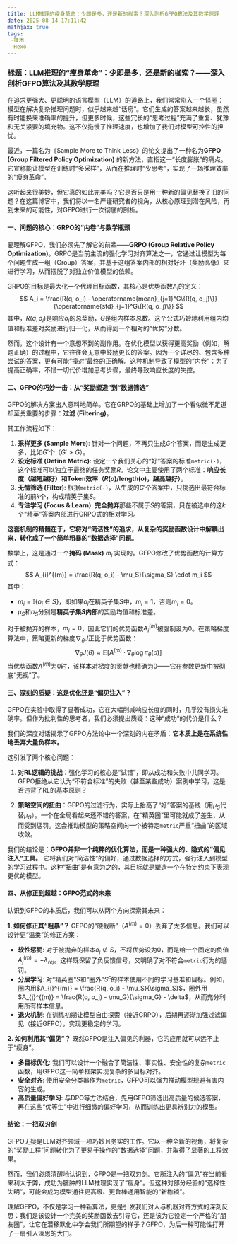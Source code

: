 ```yaml
---
title: LLM推理的瘦身革命：少即是多，还是新的枷索？深入剖析GFPO算法及其数学原理
date: 2025-08-14 17:11:42
mathjax: true
tags:
 -技术
 -Hexo
---
```

### **标题：LLM推理的“瘦身革命”：少即是多，还是新的枷索？——深入剖析GFPO算法及其数学原理**

在追求更强大、更聪明的语言模型（LLM）的道路上，我们常常陷入一个怪圈：模型在解决复杂推理问题时，似乎越来越“话痨”。它们生成的答案越来越长，虽然有时能换来准确率的提升，但更多时候，这些冗长的“思考过程”充满了重复、犹豫和无关紧要的填充物。这不仅拖慢了推理速度，也增加了我们对模型可控性的担忧。

最近，一篇名为《Sample More to Think Less》的论文提出了一种名为**GFPO (Group Filtered Policy Optimization)** 的新方法，直指这一“长度膨胀”的痛点。它宣称能让模型在训练时“多采样”，从而在推理时“少思考”，实现了一场推理效率的“瘦身革命”。

这听起来很美妙，但它真的如此完美吗？它是否只是用一种新的偏见替换了旧的问题？在这篇博客中，我们将以一名严谨研究者的视角，从核心原理到潜在风险，再到未来的可能性，对GFPO进行一次彻底的剖析。

#### **一、问题的核心：GRPO的“内卷”与数学瓶颈**

要理解GFPO，我们必须先了解它的前辈——**GRPO (Group Relative Policy Optimization)**。GRPO是当前主流的强化学习对齐算法之一，它通过让模型为每个问题生成一组（Group）答案，并基于这组答案内部的相对好坏（奖励高低）来进行学习，从而摆脱了对独立价值模型的依赖。

GRPO的目标是最大化一个代理目标函数，其核心是优势函数$A_i$的定义：
$$
A_i = \frac{R(q, o_i) - \operatorname{mean}_{j=1}^G\{R(q, o_j)\}}{\operatorname{std}_{j=1}^G\{R(q, o_j)\}}
$$
其中，$R(q, o_i)$是响应$o_i$的总奖励，$G$是组内样本总数。这个公式巧妙地利用组内均值和标准差对奖励进行归一化，从而得到一个相对的“优势”分数。

然而，这个设计有一个意想不到的副作用。在优化模型以获得更高奖励（例如，解题正确）的过程中，它往往会无意中鼓励更长的答案。因为一个详尽的、包含多种尝试的答案，更有可能“撞对”最终的正确解。这种机制导致了模型的“内卷”：为了提高正确率，不惜一切代价增加思考步骤，最终导致响应长度的失控。

#### **二、GFPO的巧妙一击：从“奖励塑造”到“数据筛选”**

GFPO的解决方案出人意料地简单。它在GRPO的基础上增加了一个看似微不足道却至关重要的步骤：**过滤 (Filtering)**。

其工作流程如下：
1.  **采样更多 (Sample More)**: 针对一个问题，不再只生成$G$个答案，而是生成更多，比如$G'$个（$G' > G$）。
2.  **设定标准 (Define Metric)**: 设定一个我们关心的“好”答案的标准`metric(·)`，这个标准可以独立于最终的任务奖励$R$。论文中主要使用了两个标准：**响应长度（越短越好）**和**Token效率（$R(o)/\text{length}(o)$，越高越好）**。
3.  **无情筛选 (Filter)**: 根据`metric(·)`，从生成的$G'$个答案中，只挑选出最符合标准的前$k$个，构成精英子集$S$。
4.  **专注学习 (Focus & Learn)**: **完全抛弃**那些不属于$S$的答案，只在被选中的这$k$个“精英”答案内部进行GRPO式的相对学习。

**这套机制的精髓在于，它将对“简洁性”的追求，从复杂的奖励函数设计中解耦出来，转化成了一个简单粗暴的“数据选择”问题。**

数学上，这是通过一个**掩码 (Mask)** $m_i$ 实现的。GFPO修改了优势函数的计算方式：
$$
A_{i}^{(m)} = \frac{R(q, o_i) - \mu_S}{\sigma_S} \cdot m_i
$$
其中：
*   $m_i = \mathbb{I}\{o_i \in S\}$，即如果$o_i$在精英子集$S$中，$m_i=1$，否则$m_i=0$。
*   $\mu_S$和$\sigma_S$分别是**精英子集$S$内部**的奖励均值和标准差。

对于被抛弃的样本，$m_i=0$，因此它们的优势函数$A_{i}^{(m)}$被强制设为0。在策略梯度算法中，策略更新的梯度$\nabla_\theta J$正比于优势函数：
$$
\nabla_\theta J(\theta) \approx \mathbb{E} \left[ A^{(m)} \cdot \nabla_\theta \log \pi_\theta(o) \right]
$$
当优势函数$A^{(m)}$为0时，该样本对梯度的贡献也精确为0——它在参数更新中被彻底“无视”了。

#### **三、深刻的质疑：这是优化还是“偏见注入”？**

GFPO在实验中取得了显著成功，它在大幅削减响应长度的同时，几乎没有损失准确率。但作为批判性的思考者，我们必须提出质疑：这种“成功”的代价是什么？

我们的深度对话揭示了GFPO方法论中一个深刻的内在矛盾：**它本质上是在系统性地丢弃大量负样本。**

这引发了两个核心问题：
1.  **对RL逻辑的挑战**：强化学习的核心是“试错”，即从成功和失败中共同学习。GFPO拒绝从它认为“不符合标准”的失败（甚至某些成功）案例中学习，这是否违背了RL的基本原则？

2.  **策略空间的扭曲**：GFPO的过滤行为，实际上抬高了“好”答案的基线（用$\mu_S$代替$\mu_G$）。一个在全局看起来还不错的答案，在“精英圈”里可能就成了差生，从而受到惩罚。这会推动模型的策略空间向一个被特定`metric`严重“扭曲”的区域收敛。

我们的结论是：**GFPO并非一个纯粹的优化算法，而是一种强大的、隐式的“偏见注入”工具。** 它将我们对“简洁性”的偏好，通过数据选择的方式，强行注入到模型的学习过程中。这种“扭曲”是有意为之的，其目标就是塑造一个在特定约束下表现更优的模型。

#### **四、从修正到超越：GFPO范式的未来**

认识到GFPO的本质后，我们可以从两个方向探索其未来：

**1. 如何修正其“粗暴”？**
GFPO的“硬截断”（$A^{(m)}=0$）丢弃了太多信息。我们可以设计更“温柔”的修正方案：
*   **软性惩罚**: 对于被抛弃的样本$o_j \notin S$，不将优势设为0，而是给一个固定的负值$A_{j}^{(m)} = -\lambda_{rej}$。这样既保留了负反馈信号，又明确了对不符合`metric`行为的惩罚。
*   **分层学习**: 对“精英圈”$S$和“圈外”$S^c$的样本使用不同的学习基准和目标。例如，圈内用$A_{i}^{(m)} = \frac{R(q, o_i) - \mu_S}{\sigma_S}$，圈外用$A_{j}^{(m)} = \frac{R(q, o_j) - \mu_G}{\sigma_G} - \delta$，从而充分利用所有样本信息。
*   **退火机制**: 在训练初期让模型自由探索（接近GRPO），后期再逐渐加强过滤偏见（接近GFPO），实现更稳定的学习。

**2. 如何利用其“偏见”？**
既然GFPO是注入偏见的利器，它的应用就可以远不止于“瘦身”。
*   **多目标优化**: 我们可以设计一个融合了简洁性、事实性、安全性的复杂`metric`函数，用GFPO这一简单框架实现复杂的多目标对齐。
*   **安全对齐**: 使用安全分类器作为`metric`，GFPO可以强力推动模型规避有害内容的生成。
*   **高质量偏好学习**: 与DPO等方法结合，先用GFPO筛选出高质量的候选答案，再在这些“优等生”中进行细微的偏好学习，从而训练出更具辨别力的模型。

#### **结论：一把双刃剑**

GFPO无疑是LLM对齐领域一项巧妙且务实的工作。它以一种全新的视角，将复杂的“奖励工程”问题转化为了更易于操作的“数据选择”问题，并取得了显著的工程效果。

然而，我们必须清醒地认识到，GFPO是一把双刃剑。它所注入的“偏见”在当前看来利大于弊，成功为臃肿的LLM推理实现了“瘦身”。但这种对部分经验的“选择性失明”，可能会成为模型通往更高级、更鲁棒通用智能的“新枷锁”。

理解GFPO，不仅是学习一种新算法，更是引发我们对人与机器对齐方式的深刻反思：我们是该设计一个完美的奖励函数去引导它，还是该为它设定一个严格的“朋友圈”，让它在潜移默化中学会我们所期望的样子？GFPO，为后一种可能性打开了一扇引人深思的大门。
